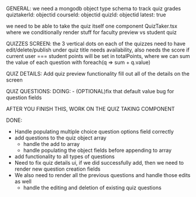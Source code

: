 GENERAL:
we need a mongodb object type schema to track quiz grades
quiztakerId: objectid
courseId: objectid
quizId: objectid
latest: true

we need to be able to take the quiz itself
one component QuizTaker.tsx where we conditionally render stuff for faculty preview vs student quiz 

QUIZZES SCREEN:
the 3 vertical dots on each of the quizzes need to have edit/delete/publish
under quiz title needs availability, also needs the score if current user === student
points will be set in totalPoints, where we can sum the value of each question with foreach(q => sum + q.value)


QUIZ DETAILS:
Add quiz preview functionality
fill out all of the details on the screen


QUIZ QUESTIONS:
DOING:
    - (OPTIONAL)fix that default value bug for question fields

AFTER YOU FINISH THIS, WORK ON THE QUIZ TAKING COMPONENT 

DONE:
- Handle populating multiple choice question options field correctly
- add questions to the quiz object array
    - handle the add to array
    - handle populating the object fields before appending to array
- add functionality to all types of questions
- Need to fix quiz details ui, if we did successfully add, then we need to render new question creation fields
- We also need to render all the previous questions and handle those edits as well
    - handle the editing and deletion of existing quiz questions

